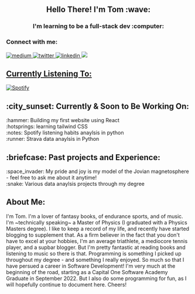 <!-- img src='20220719_212853_0000.png' title = 'banner' -->

<h2 align="center">
Hello There! I'm Tom :wave:
</h2>
<h3 align="center">
I'm learning to be a full-stack dev :computer: 
</h3> 
<h3 align = "left">
Connect with me: 
</h3>
<a href="https://medium.com/@tomfell2360">
<img src="https://img.shields.io/badge/Medium-12100E?style=for-the-badge&logo=medium&logoColor=white" alt="medium">
</a>
<a href="https://twitter.com/TFellOffACliff">
<img src="https://img.shields.io/badge/Twitter-1DA1F2?style=for-the-badge&logo=twitter&logoColor=white" alt="twitter">
</a>
<a href="https://www.linkedin.com/in/tom-fell-b8562b189">
<img src="https://img.shields.io/badge/LinkedIn-0077B5?style=for-the-badge&logo=linkedin&logoColor=white" alt="linkedin">
</a>
<a href = "https://www.discordapp.com/users/twf#9940">
<img src="https://img.shields.io/badge/Discord-7289DA?style=for-the-badge&logo=discord&logoColor=white"
</a>
<h2>
Currently Listening To:</h2>

 [![Spotify](https://novatorem-readme-twf2360.vercel.app/api/spotify?background_color=395B64&border_color=ffffff)](https://open.spotify.com/user/1199602356) 
<h2>
 :city_sunset: Currently & Soon to Be Working On:
</h2>
:hammer: Building my first website using React <br>
:hotsprings: learning tailwind CSS <br>
:notes: Spotify listening habits anaylsis in python <br>
:runner: Strava data anaylsis in Python <br>
<h2> :briefcase: Past projects and Experience:</h2>
:space_invader: My pride and joy is my model of the Jovian magnetosphere - feel free to ask me about it anytime! <br>
:snake: Various data anaylsis projects through my degree 
<h2>About Me:</h2>
I'm Tom. I'm a lover of fantasy books, of endurance sports, and of music. I'm ~technically speaking~ a Master of Physics (I graduated with a Physics Masters degree). I like to keep a record of my life, and recently have started blogging to supplement that. As a firm believer in the fact that you don't have to excel at your hobbies, I'm an average triathlete, a mediocore tennis player, and a supbar blogger. But I'm pretty fantastic at reading books and listening to music so there is that. Programming is something I picked up throughout my degree - and something I really enjoyed. So much so that I have persued a career in Software Development! I'm very much at the beginning of the road, starting as a Capital One Software Academy Graduate in September 2022. But I also do some programming for fun, as I will hopefully continue to document here. Cheers! 


